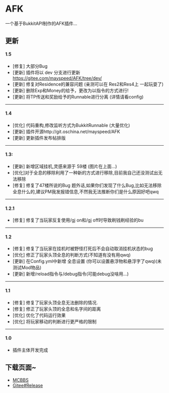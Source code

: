 # AFK
一个基于BukkitAPI制作的AFK插件...

## 更新
#### 1.5
- [修复] 大部分Bug
- [更新] 插件将以 dev 分支进行更新 https://gitee.com/mayspeed/AFK/tree/dev/
- [更新] 修复对Residence的兼容问题 (亲测可以在 Res2和Res4上 一起玩耍了)
- [更新] 删除Exp和Money的给予，更改为以指令的方式进行!
- [更新] 将TP传送和奖励给予的Runnable进行分离 (详情请看config)
---
#### 1.4
- [优化] 代码重构,修改监听方式为BukkitRunnable (大量优化)
- [更新] 插件开源http://git.oschina.net/mayspeed/AFK
- [更新] 更新插件发布帖排版
---
#### 1.3:
- [更新] 新增区域挂机,灵感来源于 59楼 (图片在上面...)
- [优化]对于全息的移除利用了一种新的方式进行移除,目前我自己还没测试出无法移除
- [修复] 修复了47楼所说的Bug
题外话,如果你们发现了什么Bug,比如无法移除全息什么的,建议PM我发报错信息,不然我无法推断你们是什么原因好吧qwq
---
#### 1.2.1
- [修复] 修复了当玩家反复使用/gj on和/gj off时导致刷钱刷经验的bu
---
#### 1.2
- [修复] 修复了当玩家在挂机时被野怪打死后不会自动取消挂机状态的bug
- [优化] 修正了玩家头顶全息的判断方式(不知道有没有用qwq)
- [更新] 在Config.yml中新增 全息设置 (你可以设置悬浮物和悬浮字了qwq)(未测试Mod物品)
- [更新] 新增/reload指令与/debug指令(可能debug没啥用...)
---
#### 1.1
- [修复] 修复了玩家头顶全息无法删除的情况.
- [修复] 修正了玩家头顶的全息和名字间的距离
- [优化] 优化了代码运行效果
- [优化] 将玩家移动的判断进行更严格的限制
---
#### 1.0
- 插件主体开发完成

## 下载页面~
- [MCBBS](http://www.mcbbs.net/thread-649327-1-1.html)
- [Gitee#Release](https://gitee.com/mayspeed/AFK/releases)